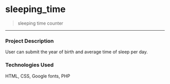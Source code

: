 # sleeping_time

> sleeping time counter
<hr>

### Project Description

User can submit the year of birth and average time of sleep per day.

### Technologies Used

HTML, CSS, Google fonts, PHP